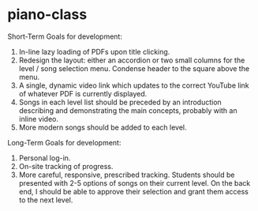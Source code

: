 # piano-class

Short-Term Goals for development:

1. In-line lazy loading of PDFs upon title clicking.
2. Redesign the layout: either an accordion or two small columns for the level / song selection menu.  Condense header to the square above the menu.
3. A single, dynamic video link which updates to the correct YouTube link of whatever PDF is currently displayed.
4. Songs in each level list should be preceded by an introduction describing and demonstrating the main concepts, probably with an inline video.
5. More modern songs should be added to each level.

Long-Term Goals for development:

1. Personal log-in.
2. On-site tracking of progress.
3. More careful, responsive, prescribed tracking.  Students should be presented with 2-5 options of songs on their current level.  On the back end, I should be able to approve their selection and grant them access to the next level.
